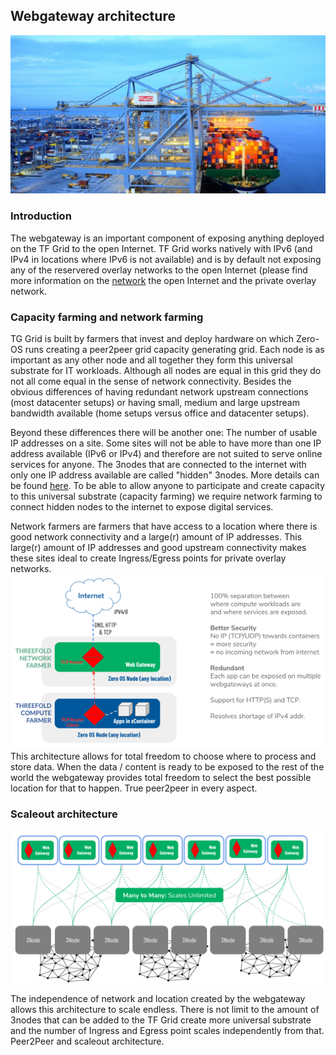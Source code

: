 
## Webgateway architecture

![](./img/gateway.png)

### Introduction
The webgateway is an important component of exposing anything deployed on the TF Grid to the open Internet.  TF Grid works natively with IPv6 (and IPv4 in locations where IPv6 is not available) and is by default not exposing any of the reservered overlay networks to the open Internet (please find more information on the [network](architecture_network.md) the open Internet and the private overlay network.  

### Capacity farming and network farming
TG Grid is built by farmers that invest and deploy hardware on which Zero-OS runs creating a peer2peer grid capacity generating grid.  Each node is as important as any other node and all together they form this universal substrate for IT workloads. Although all nodes are equal in this grid they do not all come equal in the sense of network connectivity.  Besides the obvious differences of having redundant network upstream connections (most datacenter setups) or having small, medium and large upstream bandwidth available (home setups versus office and datacenter setups).

Beyond these differences there will be another one: The number of usable IP addresses on a site.  Some sites will not be able to have more than one IP address available (IPv6 or IPv4) and therefore are not suited to serve online services for anyone. The 3nodes that are connected to the internet with only one IP address available are called "hidden" 3nodes.  More details can be found [here](https://github.com/threefoldtech/zos/blob/master/docs/network/setup_farm_network.md).  To be able to allow anyone to participate and create capacity to this universal substrate (capacity farming) we require network farming to connect hidden nodes to the internet to expose digital services.

Network farmers are farmers that have access to a location where there is good network connectivity and a large(r) amount of IP addresses.  This large(r) amount of IP addresses and good upstream connectivity makes these sites ideal to create Ingress/Egress points for private overlay networks.
![](./img/webgateway_topo.png)
This architecture allows for total freedom to choose where to process and store data. When the data / content is ready to be exposed to the rest of the world the webgateway provides total freedom to select the best possible location for that to happen.  True peer2peer in every aspect.

<!--
Source code can be found here: https://github.com/threefoldtech/tcprouter
-->

### Scaleout architecture
![](./img/webgateway_scale.png)

The independence of network and location created by the webgateway allows this architecture to scale endless. There is not limit to the amount of 3nodes that can be added to the TF Grid create more universal substrate and the number of Ingress and Egress point scales independently from that.  Peer2Peer and scaleout architecture.

